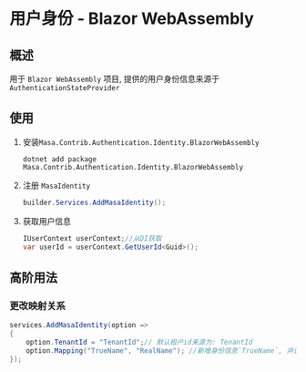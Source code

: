# 用户身份 - Blazor WebAssembly

## 概述

用于 `Blazor WebAssembly` 项目, 提供的用户身份信息来源于 `AuthenticationStateProvider`

## 使用

1. 安装`Masa.Contrib.Authentication.Identity.BlazorWebAssembly`

   ```shell 终端
   dotnet add package Masa.Contrib.Authentication.Identity.BlazorWebAssembly
   ```

2. 注册 `MasaIdentity`

   ```csharp Program.cs
   builder.Services.AddMasaIdentity();
   ```

3. 获取用户信息

   ```csharp
   IUserContext userContext;//从DI获取
   var userId = userContext.GetUserId<Guid>();
   ```

## 高阶用法

### 更改映射关系

```csharp
services.AddMasaIdentity(option =>
{
    option.TenantId = "TenantId";// 默认租户id来源为: TenantId
    option.Mapping("TrueName", "RealName"); //新增身份信息`TrueName`, 并设置信息原来为: `RealName`
});
```